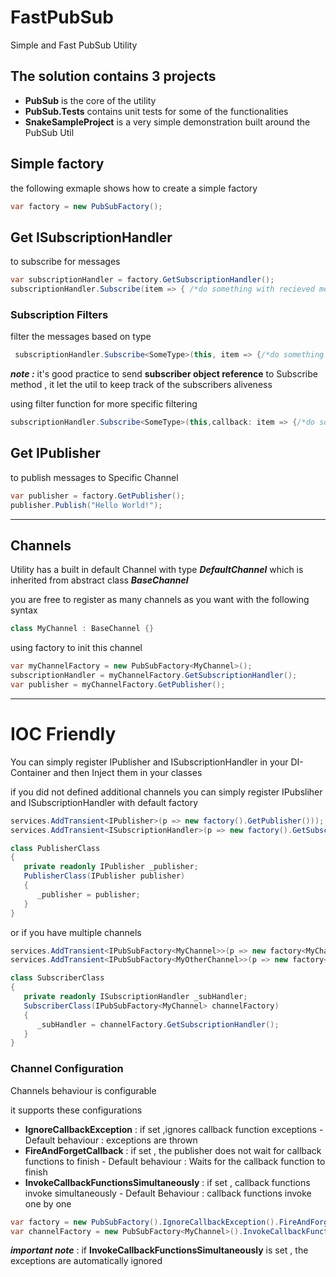 # FastPubSub
Simple and Fast PubSub Utility 

## The solution contains 3 projects 
* **PubSub** is the core of the utility
* **PubSub.Tests** contains unit tests for some of the functionalities
* **SnakeSampleProject** is a very simple demonstration built around the PubSub Util

## Simple factory
the following exmaple shows how to create a simple factory
```c#
var factory = new PubSubFactory();
```

## Get ISubscriptionHandler 
to subscribe for messages
```c#
var subscriptionHandler = factory.GetSubscriptionHandler();
subscriptionHandler.Subscribe(item => { /*do something with recieved message */ });
```

### Subscription Filters
filter the messages based on type
```c#
 subscriptionHandler.Subscribe<SomeType>(this, item => {/*do something with recieved message */});
```
***note :***
it's good practice to send **subscriber object reference** to Subscribe method , it let the util to keep track of the subscribers aliveness


using filter function for more specific filtering
```c#
subscriptionHandler.Subscribe<SomeType>(this,callback: item => {/*do something with recieved message */},filter: item=>item.Value == 2);
```


## Get IPublisher 
to publish messages to Specific Channel
```c#
var publisher = factory.GetPublisher();
publisher.Publish("Hello World!");
```
***

## Channels 
Utility has a built in default Channel with type ***DefaultChannel*** which is inherited from abstract class ***BaseChannel***

you are free to register as many channels as you want with the following syntax
```c#
class MyChannel : BaseChannel {}
```

using factory to init this channel
```c#
var myChannelFactory = new PubSubFactory<MyChannel>();
subscriptionHandler = myChannelFactory.GetSubscriptionHandler();
var publisher = myChannelFactory.GetPublisher();
```


***

# IOC Friendly
You can simply register IPublisher and ISubscriptionHandler in your DI-Container and then Inject them in your classes

if you did not defined additional channels you can simply register IPubsliher and ISubscriptionHandler with default factory
```c#
services.AddTransient<IPublisher>(p => new factory().GetPublisher()));
services.AddTransient<ISubscriptionHandler>(p => new factory().GetSubscriptionHandler()));
```
```c#
class PublisherClass
{
   private readonly IPublisher _publisher;
   PublisherClass(IPublisher publisher)
   {
      _publisher = publisher;
   }
}
```
or if you have multiple channels 
```c#
services.AddTransient<IPubSubFactory<MyChannel>>(p => new factory<MyChannel>()));
services.AddTransient<IPubSubFactory<MyOtherChannel>>(p => new factory<MyOtherChannel>()));
```
```c#
class SubscriberClass
{
   private readonly ISubscriptionHandler _subHandler;
   SubscriberClass(IPubSubFactory<MyChannel> channelFactory)
   {
      _subHandler = channelFactory.GetSubscriptionHandler();
   }
}
```

### Channel Configuration
Channels behaviour is configurable

it supports these configurations
* **IgnoreCallbackException** : if set ,ignores callback function exceptions - Default behaviour : exceptions are thrown
* **FireAndForgetCallback** : if set , the publisher does not wait for callback functions to finish - Default behaviour : Waits for the callback function to finish
* **InvokeCallbackFunctionsSimultaneously** : if set ,  callback functions invoke simultaneously - Default Behaviour : callback functions invoke one by one

```c#
var factory = new PubSubFactory().IgnoreCallbackException().FireAndForgetCallback();
var channelFactory = new PubSubFactory<MyChannel>().InvokeCallbackFunctionsSimultaneously();
```

***important note*** :
if **InvokeCallbackFunctionsSimultaneously** is set , the exceptions are automatically ignored


